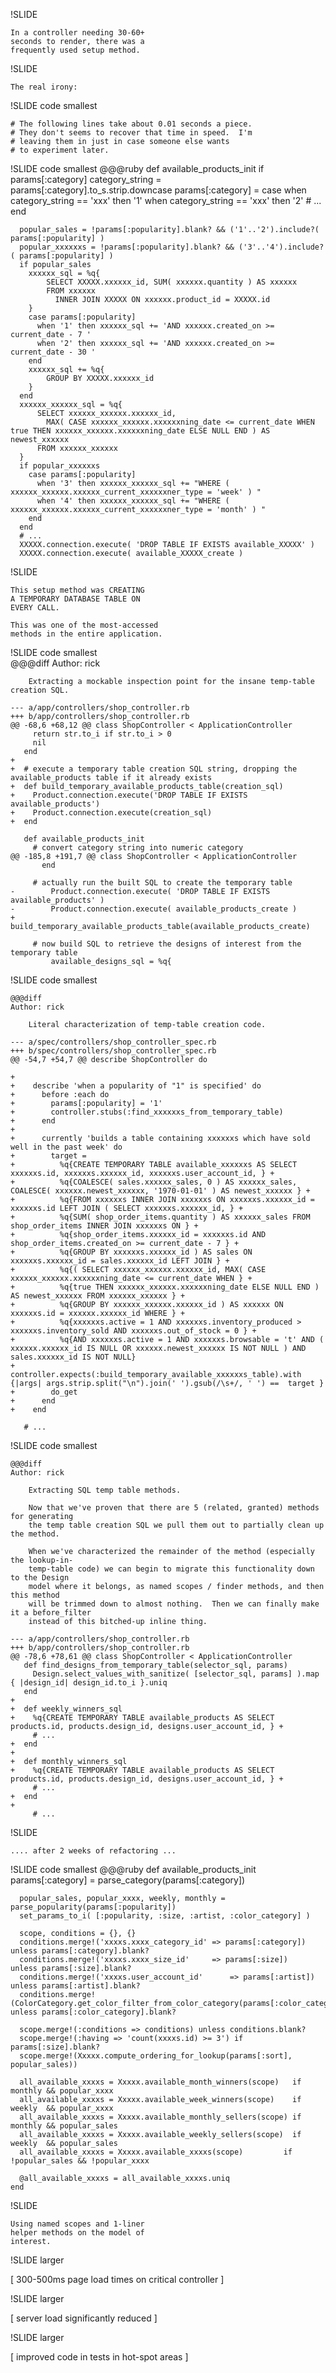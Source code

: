 
!SLIDE

    In a controller needing 30-60+
    seconds to render, there was a 
    frequently used setup method.

!SLIDE

    The real irony:

!SLIDE  code smallest

    # The following lines take about 0.01 seconds a piece.  
    # They don't seems to recover that time in speed.  I'm
    # leaving them in just in case someone else wants 
    # to experiment later.

!SLIDE code smallest
    @@@ruby
    def available_products_init
      if params[:category]
        category_string = params[:category].to_s.strip.downcase
        params[:category] = case
                            when category_string == 'xxx' then '1'
                            when category_string == 'xxx' then '2'
        # ...
      end
      
      popular_sales = !params[:popularity].blank? && ('1'..'2').include?( params[:popularity] )
      popular_xxxxxxs = !params[:popularity].blank? && ('3'..'4').include?( params[:popularity] )
      if popular_sales
        xxxxxx_sql = %q{
            SELECT XXXXX.xxxxxx_id, SUM( xxxxxx.quantity ) AS xxxxxx
            FROM xxxxxx
              INNER JOIN XXXXX ON xxxxxx.product_id = XXXXX.id
        }
        case params[:popularity]
          when '1' then xxxxxx_sql += 'AND xxxxxx.created_on >= current_date - 7 '
          when '2' then xxxxxx_sql += 'AND xxxxxx.created_on >= current_date - 30 '
        end
        xxxxxx_sql += %q{
            GROUP BY XXXXX.xxxxxx_id
        }
      end
      xxxxxx_xxxxxx_sql = %q{
          SELECT xxxxxx_xxxxxx.xxxxxx_id,
            MAX( CASE xxxxxx_xxxxxx.xxxxxxning_date <= current_date WHEN true THEN xxxxxx_xxxxxx.xxxxxxning_date ELSE NULL END ) AS newest_xxxxxx
          FROM xxxxxx_xxxxxx
      }
      if popular_xxxxxxs
        case params[:popularity]
          when '3' then xxxxxx_xxxxxx_sql += "WHERE ( xxxxxx_xxxxxx.xxxxxx_current_xxxxxxner_type = 'week' ) "
          when '4' then xxxxxx_xxxxxx_sql += "WHERE ( xxxxxx_xxxxxx.xxxxxx_current_xxxxxxner_type = 'month' ) "
        end
      end
      # ...
      XXXXX.connection.execute( 'DROP TABLE IF EXISTS available_XXXXX' )
      XXXXX.connection.execute( available_XXXXX_create )


!SLIDE

    This setup method was CREATING
    A TEMPORARY DATABASE TABLE ON
    EVERY CALL.

    This was one of the most-accessed
    methods in the entire application.

!SLIDE code smallest    
    @@@diff
    Author: rick
    
        Extracting a mockable inspection point for the insane temp-table creation SQL.
    
    --- a/app/controllers/shop_controller.rb
    +++ b/app/controllers/shop_controller.rb
    @@ -68,6 +68,12 @@ class ShopController < ApplicationController
         return str.to_i if str.to_i > 0
         nil
       end
    +
    +  # execute a temporary table creation SQL string, dropping the available_products table if it already exists
    +  def build_temporary_available_products_table(creation_sql)
    +    Product.connection.execute('DROP TABLE IF EXISTS available_products')
    +    Product.connection.execute(creation_sql)
    +  end
    
       def available_products_init
         # convert category string into numeric category
    @@ -185,8 +191,7 @@ class ShopController < ApplicationController
           end
    
         # actually run the built SQL to create the temporary table
    -        Product.connection.execute( 'DROP TABLE IF EXISTS available_products' )
    -        Product.connection.execute( available_products_create )
    +    build_temporary_available_products_table(available_products_create)
    
         # now build SQL to retrieve the designs of interest from the temporary table
             available_designs_sql = %q{
    
!SLIDE code smallest

    @@@diff	
    Author: rick
    
        Literal characterization of temp-table creation code.
        
    --- a/spec/controllers/shop_controller_spec.rb
    +++ b/spec/controllers/shop_controller_spec.rb
    @@ -54,7 +54,7 @@ describe ShopController do
         
    +    
    +    describe 'when a popularity of "1" is specified' do
    +      before :each do
    +        params[:popularity] = '1'
    +        controller.stubs(:find_xxxxxxs_from_temporary_table)
    +      end
    +      
    +      currently 'builds a table containing xxxxxxs which have sold well in the past week' do
    +        target = 
    +          %q{CREATE TEMPORARY TABLE available_xxxxxxs AS SELECT xxxxxxs.id, xxxxxxs.xxxxxx_id, xxxxxxs.user_account_id, } +
    +          %q{COALESCE( sales.xxxxxx_sales, 0 ) AS xxxxxx_sales, COALESCE( xxxxxx.newest_xxxxxx, '1970-01-01' ) AS newest_xxxxxx } +
    +          %q{FROM xxxxxxs INNER JOIN xxxxxxs ON xxxxxxs.xxxxxx_id = xxxxxxs.id LEFT JOIN ( SELECT xxxxxxs.xxxxxx_id, } +
    +          %q{SUM( shop_order_items.quantity ) AS xxxxxx_sales FROM shop_order_items INNER JOIN xxxxxxs ON } +
    +          %q{shop_order_items.xxxxxx_id = xxxxxxs.id AND shop_order_items.created_on >= current_date - 7 } +
    +          %q{GROUP BY xxxxxxs.xxxxxx_id ) AS sales ON xxxxxxs.xxxxxx_id = sales.xxxxxx_id LEFT JOIN } +
    +          %q{( SELECT xxxxxx_xxxxxx.xxxxxx_id, MAX( CASE xxxxxx_xxxxxx.xxxxxxning_date <= current_date WHEN } +
    +          %q{true THEN xxxxxx_xxxxxx.xxxxxxning_date ELSE NULL END ) AS newest_xxxxxx FROM xxxxxx_xxxxxx } +
    +          %q{GROUP BY xxxxxx_xxxxxx.xxxxxx_id ) AS xxxxxx ON xxxxxxs.id = xxxxxx.xxxxxx_id WHERE } +
    +          %q{xxxxxxs.active = 1 AND xxxxxxs.inventory_produced > xxxxxxs.inventory_sold AND xxxxxxs.out_of_stock = 0 } +
    +          %q{AND xxxxxxs.active = 1 AND xxxxxxs.browsable = 't' AND ( xxxxxx.xxxxxx_id IS NULL OR xxxxxx.newest_xxxxxx IS NOT NULL ) AND sales.xxxxxx_id IS NOT NULL}
    +        controller.expects(:build_temporary_available_xxxxxxs_table).with {|args| args.strip.split("\n").join(' ').gsub(/\s+/, ' ') ==  target }
    +        do_get
    +      end
    +    end
    
       # ...
    

!SLIDE code smallest

    @@@diff
    Author: rick
    
        Extracting SQL temp table methods.
        
        Now that we've proven that there are 5 (related, granted) methods for generating
        the temp table creation SQL we pull them out to partially clean up the method.
        
        When we've characterized the remainder of the method (especially the lookup-in-
        temp-table code) we can begin to migrate this functionality down to the Design
        model where it belongs, as named scopes / finder methods, and then this method
        will be trimmed down to almost nothing.  Then we can finally make it a before_filter
        instead of this bitched-up inline thing.
        
    --- a/app/controllers/shop_controller.rb
    +++ b/app/controllers/shop_controller.rb
    @@ -78,6 +78,61 @@ class ShopController < ApplicationController
       def find_designs_from_temporary_table(selector_sql, params)
         Design.select_values_with_sanitize( [selector_sql, params] ).map { |design_id| design_id.to_i }.uniq
       end
    +      
    +  def weekly_winners_sql
    +    %q{CREATE TEMPORARY TABLE available_products AS SELECT products.id, products.design_id, designs.user_account_id, } +
         # ...
    +  end
    +  
    +  def monthly_winners_sql
    +    %q{CREATE TEMPORARY TABLE available_products AS SELECT products.id, products.design_id, designs.user_account_id, } +
         # ...
    +  end
    +  
         # ...   

!SLIDE

    .... after 2 weeks of refactoring ...

!SLIDE code smallest
    @@@ruby
    def available_products_init
      params[:category] = parse_category(params[:category])
      
      popular_sales, popular_xxxx, weekly, monthly = parse_popularity(params[:popularity])
      set_params_to_i( [:popularity, :size, :artist, :color_category] ) 
      
      scope, conditions = {}, {}
      conditions.merge!('xxxxs.xxxx_category_id' => params[:category]) unless params[:category].blank?
      conditions.merge!('xxxxs.xxxx_size_id'     => params[:size])     unless params[:size].blank?
      conditions.merge!('xxxxs.user_account_id'      => params[:artist])   unless params[:artist].blank?
      conditions.merge!(ColorCategory.get_color_filter_from_color_category(params[:color_category])) unless params[:color_category].blank?
    
      scope.merge!(:conditions => conditions) unless conditions.blank?
      scope.merge!(:having => 'count(xxxxs.id) >= 3') if params[:size].blank?
      scope.merge!(Xxxxx.compute_ordering_for_lookup(params[:sort], popular_sales))
    
      all_available_xxxxs = Xxxxx.available_month_winners(scope)   if monthly && popular_xxxx
      all_available_xxxxs = Xxxxx.available_week_winners(scope)    if weekly  && popular_xxxx
      all_available_xxxxs = Xxxxx.available_monthly_sellers(scope) if monthly && popular_sales
      all_available_xxxxs = Xxxxx.available_weekly_sellers(scope)  if weekly  && popular_sales
      all_available_xxxxs = Xxxxx.available_xxxxs(scope)         if !popular_sales && !popular_xxxx
    
      @all_available_xxxxs = all_available_xxxxs.uniq
    end

!SLIDE 

    Using named scopes and 1-liner 
    helper methods on the model of
    interest.

!SLIDE larger

[ 300-500ms page load times on critical controller ]

!SLIDE larger

[ server load significantly reduced ]

!SLIDE larger

[ improved code in tests in hot-spot areas ]